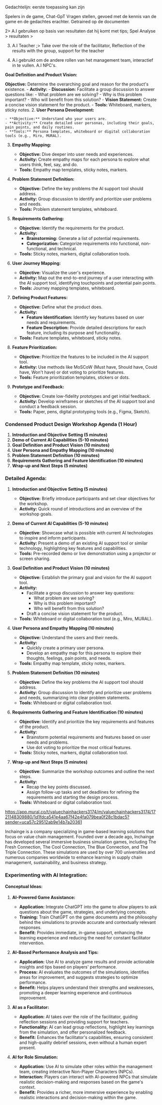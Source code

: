 
Gedachtelijn: eerste toepassing kan zijn

Spelers in de game, Chat-GpT Vragen stellen, gevoed met de kennis van de game en de gedachtes erachter. Getrained op de documenten

2> A.I gebruiken op basis van resultaten dat hij komt met tips; Spel Analyse > resultaten > 

3. A.I Teacher ;> Take over the role of the facilitator, Reflection of the results with the group, support for the teacher

4. A.i gebruikt om de andere rollen van het management team, interactief in te vullen. A.I NPC's.

**Goal Definition and Product Vision:**
    
 **Objective:** Determine the overarching goal and reason for the product's existence.
    - **Activity:**
        - **Discussion:** Facilitate a group discussion to answer questions like:
            - What problem are we solving?
            - Why is this problem important?
            - Who will benefit from this solution?
        - **Vision Statement:** Create a concise vision statement for the product.
    - **Tools:** Whiteboard, markers, sticky notes.
2. **User Persona Development:**
    
    - **Objective:** Understand who your users are.
    - **Activity:** Create detailed user personas, including their goals, pain points, and daily routines.
    - **Tools:** Persona templates, whiteboard or digital collaboration tools (e.g., Miro, MURAL).
3. **Empathy Mapping:**
    
    - **Objective:** Dive deeper into user needs and experiences.
    - **Activity:** Create empathy maps for each persona to explore what users think, feel, say, and do.
    - **Tools:** Empathy map templates, sticky notes, markers.
4. **Problem Statement Definition:**
    
    - **Objective:** Define the key problems the AI support tool should address.
    - **Activity:** Group discussion to identify and prioritize user problems and needs.
    - **Tools:** Problem statement templates, whiteboard.
5. **Requirements Gathering:**
    
    - **Objective:** Identify the requirements for the product.
    - **Activity:**
        - **Brainstorming:** Generate a list of potential requirements.
        - **Categorization:** Categorize requirements into functional, non-functional, and technical.
    - **Tools:** Sticky notes, markers, digital collaboration tools.
6. **User Journey Mapping:**
    
    - **Objective:** Visualize the user's experience.
    - **Activity:** Map out the end-to-end journey of a user interacting with the AI support tool, identifying touchpoints and potential pain points.
    - **Tools:** Journey mapping templates, whiteboard.
7. **Defining Product Features:**
    
    - **Objective:** Define what the product does.
    - **Activity:**
        - **Feature Identification:** Identify key features based on user needs and requirements.
        - **Feature Description:** Provide detailed descriptions for each feature, including its purpose and functionality.
    - **Tools:** Feature templates, whiteboard, sticky notes.
8. **Feature Prioritization:**
    
    - **Objective:** Prioritize the features to be included in the AI support tool.
    - **Activity:** Use methods like MoSCoW (Must have, Should have, Could have, Won't have) or dot voting to prioritize features.
    - **Tools:** Feature prioritization templates, stickers or dots.
9. **Prototype and Feedback:**
    
    - **Objective:** Create low-fidelity prototypes and get initial feedback.
    - **Activity:** Develop wireframes or sketches of the AI support tool and conduct a feedback session.
    - **Tools:** Paper, pens, digital prototyping tools (e.g., Figma, Sketch).


### **Condensed Product Design Workshop Agenda (1 Hour)**

1. **Introduction and Objective Setting (5 minutes)**
2. **Demo of Current AI Capabilities (5-10 minutes)**
3. **Goal Definition and Product Vision (10 minutes)**
4. **User Persona and Empathy Mapping (10 minutes)**
5. **Problem Statement Definition (10 minutes)**
6. **Requirements Gathering and Feature Identification (10 minutes)**
7. **Wrap-up and Next Steps (5 minutes)**

### **Detailed Agenda:**

1. **Introduction and Objective Setting (5 minutes)**
    
    - **Objective:** Briefly introduce participants and set clear objectives for the workshop.
    - **Activity:** Quick round of introductions and an overview of the workshop goals.

1. **Demo of Current AI Capabilities (5-10 minutes)**
    
    - **Objective:** Showcase what is possible with current AI technologies to inspire and inform participants.
    - **Activity:** Present a demo of an existing AI support tool or similar technology, highlighting key features and capabilities.
    - **Tools:** Pre-recorded demo or live demonstration using a projector or screen sharing.

1. **Goal Definition and Product Vision (10 minutes)**
    
    - **Objective:** Establish the primary goal and vision for the AI support tool.
    - **Activity:**
        - Facilitate a group discussion to answer key questions:
            - What problem are we solving?
            - Why is this problem important?
            - Who will benefit from this solution?
        - Draft a concise vision statement for the product.
    - **Tools:** Whiteboard or digital collaboration tool (e.g., Miro, MURAL).
4. **User Persona and Empathy Mapping (10 minutes)**
    
    - **Objective:** Understand the users and their needs.
    - **Activity:**
        - Quickly create a primary user persona.
        - Develop an empathy map for this persona to explore their thoughts, feelings, pain points, and needs.
    - **Tools:** Empathy map template, sticky notes, markers.
5. **Problem Statement Definition (10 minutes)**
    
    - **Objective:** Define the key problems the AI support tool should address.
    - **Activity:** Group discussion to identify and prioritize user problems and needs, summarizing into clear problem statements.
    - **Tools:** Whiteboard or digital collaboration tool.
6. **Requirements Gathering and Feature Identification (10 minutes)**
    
    - **Objective:** Identify and prioritize the key requirements and features of the product.
    - **Activity:**
        - Brainstorm potential requirements and features based on user needs and problems.
        - Use dot voting to prioritize the most critical features.
    - **Tools:** Sticky notes, markers, digital collaboration tool.
7. **Wrap-up and Next Steps (5 minutes)**
    
    - **Objective:** Summarize the workshop outcomes and outline the next steps.
    - **Activity:**
        - Recap the key points discussed.
        - Assign follow-up tasks and set deadlines for refining the requirements and starting the design process.
    - **Tools:** Whiteboard or digital collaboration tool.


https://app.mural.co/t/valuechainhackers3174/m/valuechainhackers3174/1721148309880/1d1fdca541e4aa67f42e4fa079bea0f28c1bdac5?sender=uca57c29512ab9e14b7a20361

Inchainge is a company specializing in game-based learning solutions that focus on value chain management. Founded over a decade ago, Inchainge has developed several immersive business simulation games, including The Fresh Connection, The Cool Connection, The Blue Connection, and The Triple Connection. These simulations are used by over 700 universities and numerous companies worldwide to enhance learning in supply chain management, sustainability, and business strategy.

### Experimenting with AI Integration:

#### Conceptual Ideas:

1. **AI-Powered Game Assistance:**
    
    - **Application:** Integrate ChatGPT into the game to allow players to ask questions about the game, strategies, and underlying concepts.
    - **Training:** Train ChatGPT on the game documents and the philosophy behind the simulations to provide accurate and contextually relevant responses.
    - **Benefit:** Provides immediate, in-game support, enhancing the learning experience and reducing the need for constant facilitator intervention.
2. **AI-Based Performance Analysis and Tips:**
    
    - **Application:** Use AI to analyze game results and provide actionable insights and tips based on players' performance.
    - **Process:** AI evaluates the outcomes of the simulations, identifies areas for improvement, and suggests strategies to optimize performance.
    - **Benefit:** Helps players understand their strengths and weaknesses, promoting a deeper learning experience and continuous improvement.
3. **AI as a Facilitator:**
    
    - **Application:** AI takes over the role of the facilitator, guiding reflection sessions and providing support for teachers.
    - **Functionality:** AI can lead group reflections, highlight key learnings from the simulation, and offer personalized feedback.
    - **Benefit:** Enhances the facilitator's capabilities, ensuring consistent and high-quality debrief sessions, even without a human expert present.
4. **AI for Role Simulation:**
    
    - **Application:** Use AI to simulate other roles within the management team, creating interactive Non-Player Characters (NPCs).
    - **Interaction:** Players can interact with AI-powered NPCs that simulate realistic decision-making and responses based on the game's context.
    - **Benefit:** Provides a richer, more immersive experience by enabling realistic interactions and decision-making within the game.